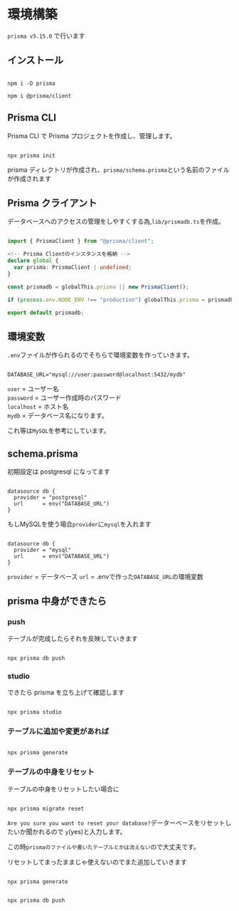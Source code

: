 # 環境構築

`prisma v5.15.0` で行います

## インストール

```

npm i -D prisma

npm i @prisma/client

```

## Prisma CLI

 
Prisma CLI で Prisma プロジェクトを作成し、管理します。

 
```

npx prisma init

```

 
prisma ディレクトリが作成され、`prisma/schema.prisma`という名前のファイルが作成されます


  
## Prisma クライアント

   
データベースへのアクセスの管理をしやすくする為,`lib/prismadb.ts`を作成。

   
```:prisma.ts

import { PrismaClient } from "@prisma/client";

<!-- Prisma Clientのインスタンスを格納 -->
declare global {
  var prisma: PrismaClient | undefined;
}

const prismadb = globalThis.prisma || new PrismaClient();

if (process.env.NODE_ENV !== "production") globalThis.prisma = prismadb;

export default prismadb;

```

## 環境変数

`.env`ファイルが作られるのでそちらで環境変数を作っていきます。

```:.env

DATABASE_URL="mysql://user:password@localhost:5432/mydb"

```
 
`user` = ユーザー名    
`password` = ユーザー作成時のパスワード    
`localhost` = ホスト名    
`mydb` = データベース名になります。    

  
これ等は`MySQL`を参考にしています。

   
## schema.prisma

初期設定は postgresql になってます

```:schema.prisma

datasource db {
  provider = "postgresql"
  url      = env("DATABASE_URL")
}

```

もしMySQLを使う場合`provider`に`mysql`を入れます

```:schema.prisma

datasource db {
  provider = "mysql"
  url      = env("DATABASE_URL")
}

```

`provider` = データベース
`url` = .envで作った`DATABASE_URL`の環境変数

## prisma 中身ができたら

### push

テーブルが完成したらそれを反映していきます

```

npx prisma db push

```

### studio

できたら prisma を立ち上げて確認します

```

npx prisma studio

```

### テーブルに追加や変更があれば

```

npx prisma generate

```

### テーブルの中身をリセット

テーブルの中身をリセットしたい場合に

```

npx prisma migrate reset

```

`Are you sure you want to reset your database?`データーベースをリセットしたいか聞かれるので
`y`(yes)と入力します。

この時`prismaのファイルや書いたテーブルとかは消えない`ので大丈夫です。

リセットしてまったままじゃ使えないのでまた追加していきます

```

npx prisma generate

```

```

npx prisma db push

```


